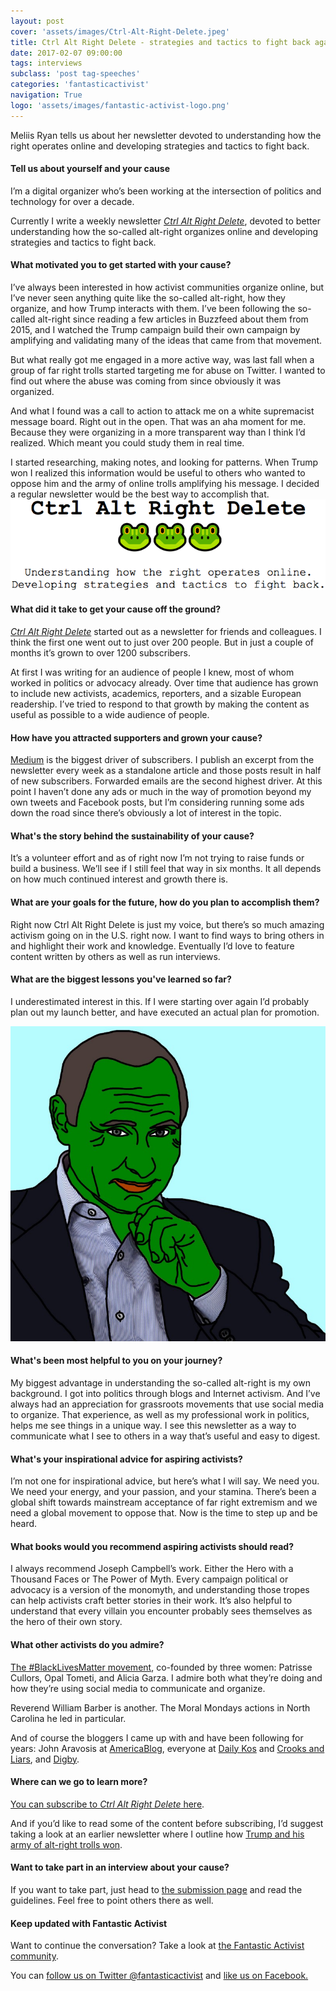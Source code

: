 ```yaml
---
layout: post
cover: 'assets/images/Ctrl-Alt-Right-Delete.jpeg'
title: Ctrl Alt Right Delete - strategies and tactics to fight back against the alt-right
date: 2017-02-07 09:00:00
tags: interviews
subclass: 'post tag-speeches'
categories: 'fantasticactivist'
navigation: True
logo: 'assets/images/fantastic-activist-logo.png'
---
```


Meliis Ryan tells us about her newsletter devoted to understanding how the right operates online and developing strategies and tactics to fight back.

#### Tell us about yourself and your cause

I’m a digital organizer who’s been working at the intersection of politics and technology for over a decade. 

Currently I write a weekly newsletter *[Ctrl Alt Right Delete](https://actionnetwork.org/forms/ctrl-alt-right-delete-newsletter-2)*, devoted to better understanding how the so-called alt-right organizes online and developing strategies and tactics to fight back. 

#### What motivated you to get started with your cause?

I’ve always been interested in how activist communities organize online, but I’ve never seen anything quite like the so-called alt-right, how they organize, and how Trump interacts with them. I’ve been following the so-called alt-right since reading a few articles in Buzzfeed about them from 2015, and I watched the Trump campaign build their own campaign by amplifying and validating many of the ideas that came from that movement.

But what really got me engaged in a more active way, was last fall when a group of far right trolls started targeting me for abuse on Twitter. I wanted to find out where the abuse was coming from since obviously it was organized.

And what I found was a call to action to attack me on a white supremacist message board. Right out in the open. That was an aha moment for me. Because they were organizing in a more transparent way than I think I’d realized. Which meant you could study them in real time.

I started researching, making notes, and looking for patterns. When Trump won I realized this information would be useful to others who wanted to oppose him and the army of online trolls amplifying his message. I decided a regular newsletter would be the best way to accomplish that.
<br>
<img src="https://github.com/benrmatthews/fantactivist/blob/master/assets/images/Ctrl_Alt_Right_Delete_Email_Header.png?raw=true">
<br>
#### What did it take to get your cause off the ground?

*[Ctrl Alt Right Delete](https://actionnetwork.org/forms/ctrl-alt-right-delete-newsletter-2)* started out as a newsletter for friends and colleagues. I think the first one went out to just over 200 people. But in just a couple of months it’s grown to over 1200 subscribers. 

At first I was writing for an audience of people I knew, most of whom worked in politics or advocacy already. Over time that audience has grown to include new activists, academics, reporters, and a sizable European readership. I’ve tried to respond to that growth by making the content as useful as possible to a wide audience of people. 

#### How have you attracted supporters and grown your cause?

<a href="https://medium.com/@melissaryan/ctrl-alt-right-delete-6eefe75541fb#.w20lbkzfv">Medium</a> is the biggest driver of subscribers. I publish an excerpt from the newsletter every week as a standalone article and those posts result in half of new subscribers. Forwarded emails are the second highest driver. At this point I haven’t done any ads or much in the way of promotion beyond my own tweets and Facebook posts, but I’m considering running some ads down the road since there’s obviously a lot of interest in the topic. 

#### What's the story behind the sustainability of your cause?

It’s a volunteer effort and as of right now I’m not trying to raise funds or build a business. We’ll see if I still feel that way in six months. It all depends on how much continued interest and growth there is. 

#### What are your goals for the future, how do you plan to accomplish them?
 
Right now Ctrl Alt Right Delete is just my voice, but there’s so much amazing activism going on in the U.S. right now. I want to find ways to bring others in and highlight their work and knowledge. Eventually I’d love to feature content written by others as well as run interviews. 

#### What are the biggest lessons you've learned so far?

I underestimated interest in this. If I were starting over again I’d probably plan out my launch better, and have executed an actual plan for promotion. 

<img src="https://github.com/benrmatthews/fantactivist/blob/master/assets/images/Ctrl-Alt-Right-Delete.jpeg?raw=true">

#### What's been most helpful to you on your journey?

My biggest advantage in understanding the so-called alt-right is my own background. I got into politics through blogs and Internet activism. And I’ve always had an appreciation for grassroots movements that use social media to organize. That experience, as well as my professional work in politics, helps me see things in a unique way. I see this newsletter as a way to communicate what I see to others in a way that’s useful and easy to digest. 

#### What's your inspirational advice for aspiring activists?

I’m not one for inspirational advice, but here’s what I will say. We need you. We need your energy, and your passion, and your stamina. There’s been a global shift towards mainstream acceptance of far right extremism and we need a global movement to oppose that. Now is the time to step up and be heard. 

#### What books would you recommend aspiring activists should read?

I always recommend Joseph Campbell’s work. Either the Hero with a Thousand Faces or The Power of Myth. Every campaign political or advocacy is a version of the monomyth, and understanding those tropes can help activists craft better stories in their work. It’s also helpful to understand that every villain you encounter probably sees themselves as the hero of their own story.

#### What other activists do you admire?

[The #BlackLivesMatter movement](http://blacklivesmatter.com/), co-founded by three women: Patrisse Cullors, Opal Tometi, and Alicia Garza. I admire both what they’re doing and how they’re using social media to communicate and organize.

Reverend William Barber is another. The Moral Mondays actions in North Carolina he led in particular.

And of course the bloggers I came up with and have been following for years: John Aravosis at [AmericaBlog](http://americablog.com/), everyone at [Daily Kos](http://www.dailykos.com/) and [Crooks and Liars](http://crooksandliars.com/), and [Digby](http://digbysblog.blogspot.com/). 

#### Where can we go to learn more?

[You can subscribe to *Ctrl Alt Right Delete* here](https://actionnetwork.org/forms/ctrl-alt-right-delete-newsletter-2).

And if you’d like to read some of the content before subscribing, I’d suggest taking a look at an earlier newsletter where I outline how [Trump and his army of alt-right trolls won](https://medium.com/@melissaryan/how-trump-and-his-army-beat-us-online-8be518306b35#.3688d1kgk). 

<h4>Want to take part in an interview about your cause?</h4>

<p>If you want to take part, just head to <a href="/submit">the submission page</a> and read the guidelines. Feel free to point others there as well.</p>

<h4>Keep updated with Fantastic Activist</h4>

<p>Want to continue the conversation? Take a look at <a href="http://community.fantasticactivist.com/">the Fantastic Activist community</a>.</p>

<p>You can <a href="http://twitter.com/fantasticactivist">follow us on Twitter @fantasticactivist</a> and <a href="http://facebook.com/fantasticactivist">like us on Facebook.</a></p>

